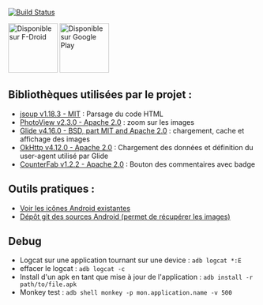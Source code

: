 [![Build Status](https://github.com/AnaelMobilia/NextINpact-Unofficial/actions/workflows/build.yaml/badge.svg)](https://github.com/AnaelMobilia/NextINpact-Unofficial/actions/workflows/build.yaml)

[<img src="https://fdroid.gitlab.io/artwork/badge/get-it-on-fr.png" alt="Disponible sur F-Droid" height="100">](https://f-droid.org/packages/com.pcinpact/)
[<img src="https://play.google.com/intl/en_us/badges/images/generic/fr_badge_web_generic.png" alt="Disponible sur Google Play" height="100"/>](https://play.google.com/store/apps/details?id=com.pcinpact)

## Bibliothèques utilisées par le projet :

- [jsoup v1.18.3 - MIT](http://jsoup.org/) : Parsage du code HTML
- [PhotoView v2.3.0 - Apache 2.0](https://github.com/Baseflow/PhotoView) : zoom sur les images
- [Glide v4.16.0 - BSD, part MIT and Apache 2.0](https://github.com/bumptech/glide) : chargement, cache et affichage des images
- [OkHttp v4.12.0 - Apache 2.0](https://github.com/square/okhttp) : Chargement des données et définition du user-agent utilisé par Glide
- [CounterFab v1.2.2 - Apache 2.0](https://github.com/andremion/CounterFab) : Bouton des commentaires avec badge

## Outils pratiques :

- [Voir les icônes Android existantes](http://androiddrawables.com)
- [Dépôt git des sources Android (permet de récupérer les images)](https://github.com/android/platform_frameworks_base/tree/master/core/res/res)

## Debug

- Logcat sur une application tournant sur une device : `adb logcat *:E`
- effacer le logcat : `adb logcat -c`
- Install d'un apk en tant que mise à jour de l'application : `adb install -r path/to/file.apk`
- Monkey test : `adb shell monkey -p mon.application.name -v 500`
